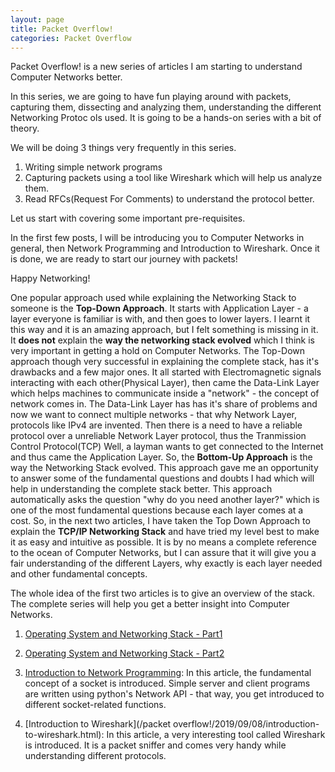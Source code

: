```yaml
---
layout: page
title: Packet Overflow!
categories: Packet Overflow
---
```

Packet Overflow! is a new series of articles I am starting to understand Computer Networks better.

In this series, we are going to have fun playing around with packets, capturing them, dissecting and analyzing them, understanding the different Networking Protoc
ols used. It is going to be a hands-on series with a bit of theory.

We will be doing 3 things very frequently in this series.

1. Writing simple network programs
2. Capturing packets using a tool like Wireshark which will help us analyze them.
3. Read RFCs(Request For Comments) to understand the protocol better.

Let us start with covering some important pre-requisites.

In the first few posts, I will be introducing you to Computer Networks in general, then Network Programming and Introduction to Wireshark. Once it is done, we are ready to start our journey with packets!

Happy Networking!


One popular approach used while explaining the Networking Stack to someone is the **Top-Down Approach**. It starts with Application Layer - a layer everyone is familiar is with, and then goes to lower layers. I learnt it this way and  it is an amazing approach, but I felt something is missing in it. It **does not** explain the **way the networking stack evolved** which I think is very important in getting a hold on Computer Networks. The Top-Down approach though very successful in explaining the complete stack, has it's drawbacks and a few major ones. It all started with Electromagnetic signals interacting with each other(Physical Layer), then came the Data-Link Layer which helps machines to communicate inside a "network" - the concept of network comes in. The Data-Link Layer has has it's share of problems and now we want to connect multiple networks - that why Network Layer, protocols like IPv4 are invented. Then there is a need to have a reliable protocol over a unreliable Network Layer protocol, thus the Tranmission Control Protocol(TCP) Well, a layman wants to get connected to the Internet and thus came the Application Layer. So, the **Bottom-Up Approach** is the way the Networking Stack evolved. This approach gave me an opportunity to answer some of the fundamental questions and doubts I had which will help in understanding the complete stack better. This approach automatically asks the question "why do you need another layer?" which is one of the most fundamental questions because each layer comes at a cost. So, in the next two articles, I have taken the Top Down Approach to explain the **TCP/IP Networking Stack** and have tried my level best to make it as easy and intuitive as possible. It is by no means a complete reference to the ocean of Computer Networks, but I can assure that it will give you a fair understanding of the different Layers, why exactly is each layer needed and other fundamental concepts. 

The whole idea of the first two articles is to give an overview of the stack. The complete series will help you get a better insight into Computer Networks.

1. [Operating System and Networking Stack - Part1](/packet/overflow/2019/02/01/operating-system-and-networking-stack-part1.html)

2. [Operating System and Networking Stack - Part2](/packet/overflow/2019/02/01/operating-system-and-networking-stack-part2.html)

3. [Introduction to Network Programming](/packet/overflow/2019/05/03/introduction-to-network-programming.html): In this article, the fundamental concept of a socket is introduced. Simple server and client programs are written using python's Network API - that way, you get introduced to different socket-related functions. 

4. [Introduction to Wireshark](/packet overflow!/2019/09/08/introduction-to-wireshark.html): In this article, a very interesting tool called Wireshark is introduced. It is a packet sniffer and comes very handy while understanding different protocols.

